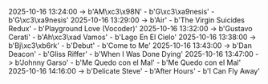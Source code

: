 2025-10-16 13:24:00 -> b'AM\xc3\x98N' - b'G\xc3\xa9nesis' - b'G\xc3\xa9nesis'
2025-10-16 13:29:00 -> b'Air' - b'The Virgin Suicides Redux' - b'Playground Love (Vocoder)'
2025-10-16 13:32:00 -> b'Gustavo Cerati' - b'Ah\xc3\xad Vamos' - b'Lago En El Cielo'
2025-10-16 13:38:00 -> b'Bj\xc3\xb6rk' - b'Debut' - b'Come to Me'
2025-10-16 13:43:00 -> b'Dan Deacon' - b'Gliss Riffer' - b'When I Was Done Dying'
2025-10-16 13:47:00 -> b'Johnny Garso' - b'Me Quedo con el Mal' - b'Me Quedo con el Mal'
2025-10-16 14:16:00 -> b'Delicate Steve' - b'After Hours' - b'I Can Fly Away'
